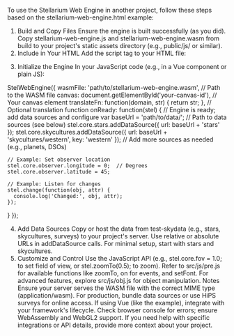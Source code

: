 To use the Stellarium Web Engine in another project, follow these steps based on the stellarium-web-engine.html example:

1. Build and Copy Files
Ensure the engine is built successfully (as you did).
Copy stellarium-web-engine.js and stellarium-web-engine.wasm from build to your project's static assets directory (e.g., public/js/ or similar).
2. Include in Your HTML
Add the script tag to your HTML file:

<script src="path/to/stellarium-web-engine.js"></script>

3. Initialize the Engine
In your JavaScript code (e.g., in a Vue component or plain JS):

StelWebEngine({
  wasmFile: 'path/to/stellarium-web-engine.wasm',  // Path to the WASM file
  canvas: document.getElementById('your-canvas-id'),  // Your canvas element
  translateFn: function(domain, str) { return str; },  // Optional translation function
  onReady: function(stel) {
    // Engine is ready; add data sources and configure
    var baseUrl = 'path/to/data/';  // Path to data sources (see below)
    stel.core.stars.addDataSource({ url: baseUrl + 'stars' });
    stel.core.skycultures.addDataSource({ url: baseUrl + 'skycultures/western', key: 'western' });
    // Add more sources as needed (e.g., planets, DSOs)
    
    // Example: Set observer location
    stel.core.observer.longitude = 0;  // Degrees
    stel.core.observer.latitude = 45;
    
    // Example: Listen for changes
    stel.change(function(obj, attr) {
      console.log('Changed:', obj, attr);
    });
  }
});

4. Add Data Sources
Copy or host the data from test-skydata (e.g., stars, skycultures, surveys) to your project's server.
Use relative or absolute URLs in addDataSource calls.
For minimal setup, start with stars and skycultures.
5. Customize and Control
Use the JavaScript API (e.g., stel.core.fov = 1.0; to set field of view, or stel.zoomTo(0.5); to zoom).
Refer to src/js/pre.js for available functions like zoomTo, on for events, and setFont.
For advanced features, explore src/js/obj.js for object manipulation.
Notes
Ensure your server serves the WASM file with the correct MIME type (application/wasm).
For production, bundle data sources or use HiPS surveys for online access.
If using Vue (like the example), integrate with your framework's lifecycle.
Check browser console for errors; ensure WebAssembly and WebGL2 support.
If you need help with specific integrations or API details, provide more context about your project.